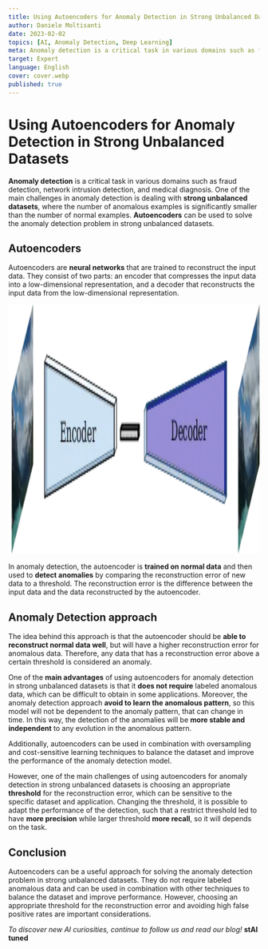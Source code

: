 ```yaml
---
title: Using Autoencoders for Anomaly Detection in Strong Unbalanced Datasets
author: Daniele Moltisanti
date: 2023-02-02
topics: [AI, Anomaly Detection, Deep Learning]
meta: Anomaly detection is a critical task in various domains such as fraud detection, network intrusion detection, and medical diagnosis. One of the main challenges in anomaly detection is dealing with strong unbalanced datasets, where the number of anomalous examples is significantly smaller than the number of normal examples.
target: Expert
language: English
cover: cover.webp
published: true
---
```


# Using Autoencoders for Anomaly Detection in Strong Unbalanced Datasets

**Anomaly detection** is a critical task in various domains such as fraud detection, network intrusion detection, and medical diagnosis. One of the main challenges in anomaly detection is dealing with **strong unbalanced datasets**, where the number of anomalous examples is significantly smaller than the number of normal examples.
**Autoencoders** can be used to solve the anomaly detection problem in strong unbalanced datasets.

## Autoencoders

Autoencoders are **neural networks** that are trained to reconstruct the input data. They consist of two parts: an encoder that compresses the input data into a low-dimensional representation, and a decoder that reconstructs the input data from the low-dimensional representation.

<p align="center">
    <img src="autoencoder.png" alt="autoencoder-architecture" height="500px" width="auto">
</p>

In anomaly detection, the autoencoder is **trained on normal data** and then used to **detect anomalies** by comparing the reconstruction error of new data to a threshold. The reconstruction error is the difference between the input data and the data reconstructed by the autoencoder.

## Anomaly Detection approach

The idea behind this approach is that the autoencoder should be **able to reconstruct normal data well**, but will have a higher reconstruction error for anomalous data. Therefore, any data that has a reconstruction error above a certain threshold is considered an anomaly.

One of the **main advantages** of using autoencoders for anomaly detection in strong unbalanced datasets is that it **does not require** labeled anomalous data, which can be difficult to obtain in some applications. Moreover, the anomaly detection approach **avoid to learn the anomalous pattern**, so this model will not be dependent to the anomaly pattern, that can change in time. In this way, the detection of the anomalies will be **more stable and independent** to any evolution in the anomalous pattern.

Additionally, autoencoders can be used in combination with oversampling and cost-sensitive learning techniques to balance the dataset and improve the performance of the anomaly detection model.

However, one of the main challenges of using autoencoders for anomaly detection in strong unbalanced datasets is choosing an appropriate **threshold** for the reconstruction error, which can be sensitive to the specific dataset and application. Changing the threshold, it is possible to adapt the performance of the detection, such that a restrict threshold led to have **more precision** while larger threshold **more recall**, so it will depends on the task.

## Conclusion

Autoencoders can be a useful approach for solving the anomaly detection problem in strong unbalanced datasets. They do not require labeled anomalous data and can be used in combination with other techniques to balance the dataset and improve performance. However, choosing an appropriate threshold for the reconstruction error and avoiding high false positive rates are important considerations.

*To discover new AI curiosities, continue to follow us and read our blog!* **stAI tuned**
